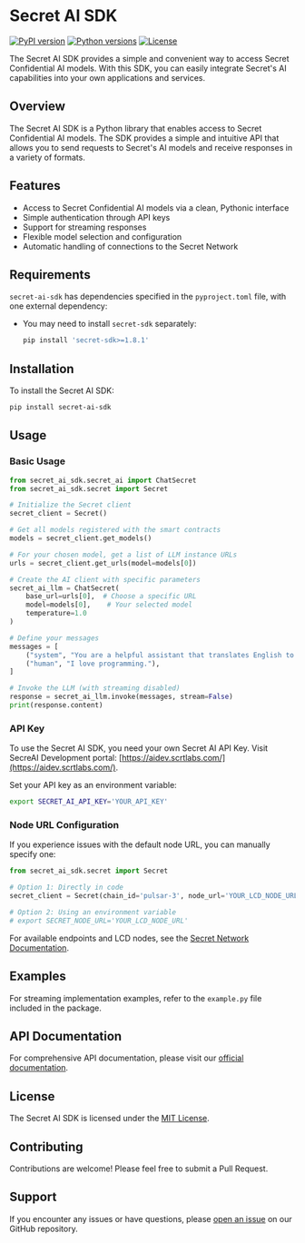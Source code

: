 # Secret AI SDK

[![PyPI version](https://img.shields.io/pypi/v/secret-ai-sdk.svg)](https://pypi.org/project/secret-ai-sdk/)
[![Python versions](https://img.shields.io/pypi/pyversions/secret-ai-sdk.svg)](https://pypi.org/project/secret-ai-sdk/)
[![License](https://img.shields.io/github/license/scrtlabs/secret-ai-sdk.svg)](https://opensource.org/licenses/MIT)

The Secret AI SDK provides a simple and convenient way to access Secret Confidential AI models. With this SDK, you can easily integrate Secret's AI capabilities into your own applications and services.

## Overview

The Secret AI SDK is a Python library that enables access to Secret Confidential AI models. The SDK provides a simple and intuitive API that allows you to send requests to Secret's AI models and receive responses in a variety of formats.

## Features

- Access to Secret Confidential AI models via a clean, Pythonic interface
- Simple authentication through API keys
- Support for streaming responses
- Flexible model selection and configuration
- Automatic handling of connections to the Secret Network

## Requirements

`secret-ai-sdk` has dependencies specified in the `pyproject.toml` file, with one external dependency:

- You may need to install `secret-sdk` separately:
  ```bash
  pip install 'secret-sdk>=1.8.1'
  ```

## Installation

To install the Secret AI SDK:

```bash
pip install secret-ai-sdk
```

## Usage

### Basic Usage

```python
from secret_ai_sdk.secret_ai import ChatSecret
from secret_ai_sdk.secret import Secret

# Initialize the Secret client
secret_client = Secret()

# Get all models registered with the smart contracts
models = secret_client.get_models()

# For your chosen model, get a list of LLM instance URLs
urls = secret_client.get_urls(model=models[0])

# Create the AI client with specific parameters
secret_ai_llm = ChatSecret(
    base_url=urls[0],  # Choose a specific URL
    model=models[0],    # Your selected model
    temperature=1.0
)

# Define your messages
messages = [
    ("system", "You are a helpful assistant that translates English to French."),
    ("human", "I love programming."),
]

# Invoke the LLM (with streaming disabled)
response = secret_ai_llm.invoke(messages, stream=False)
print(response.content)
```

### API Key

To use the Secret AI SDK, you need your own Secret AI API Key. Visit SecreAI Development portal: [https://aidev.scrtlabs.com/](https://aidev.scrtlabs.com/).

Set your API key as an environment variable:

```bash
export SECRET_AI_API_KEY='YOUR_API_KEY'
```

### Node URL Configuration

If you experience issues with the default node URL, you can manually specify one:

```python
from secret_ai_sdk.secret import Secret

# Option 1: Directly in code
secret_client = Secret(chain_id='pulsar-3', node_url='YOUR_LCD_NODE_URL')

# Option 2: Using an environment variable
# export SECRET_NODE_URL='YOUR_LCD_NODE_URL'
```

For available endpoints and LCD nodes, see the [Secret Network Documentation](https://docs.scrt.network/secret-network-documentation/development/resources-api-contract-addresses/connecting-to-the-network/testnet-pulsar-3).

## Examples

For streaming implementation examples, refer to the `example.py` file included in the package.

## API Documentation

For comprehensive API documentation, please visit our [official documentation](https://docs.scrt.network/secret-network-documentation/secret-ai/sdk).

## License

The Secret AI SDK is licensed under the [MIT License](https://opensource.org/licenses/MIT).

## Contributing

Contributions are welcome! Please feel free to submit a Pull Request.

## Support

If you encounter any issues or have questions, please [open an issue](https://github.com/scrtlabs/secret-ai-sdk/issues) on our GitHub repository.